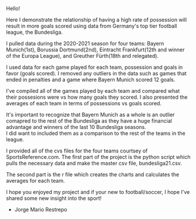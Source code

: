 Hello!
 
 Here I demonstrate the relationship of having a high rate of possession will result in more 
goals scored using data from Germany's top tier football league, the Bundesliga. 

I pulled data during the 2020-2021 season for four teams: Bayern Munich(1st), Borussia Dortmund(2nd), 
Eintracht Frankfurt(12th and winner of the Europa League), and Greuther Fürth(18th and relegated). 

I used data for each game played for each team, possession and goals in favor (goals scored). 
I removed any outliers in the data such as games that ended in penalties and a game where Bayern Munich scored 12 goals. 

I've compiled all of the games played by each team and compared what their possesions were vs how many goals they scored. 
I also presented the averages of each team in terms of possessions vs goals scored. 

It's important to recognize that Bayern Munich as a whole is an outlier 
comapred to the rest of the Bundesliga as they have a huge financial advantage and winners of the last 10 Bundesliga seasons.  
I did want to included them as a comparison to the rest of the teams in the league. 

I provided all of the cvs files for the four teams courtsey of SportsReference.com. The first part of the project is the python script
which pulls the necessary data and make the master csv file, bundesliga21.csv. 

The second part is the r file which creates the charts and calculates the averages for each team. 

I hope you enjoyed my project and if your new to football/soccer, I hope I've shared some new insight into the sport! 
 
 - Jorge Mario Restrepo 
